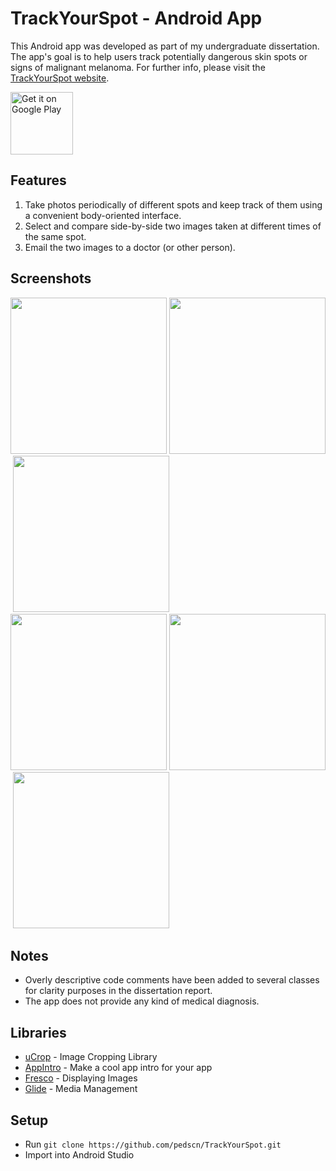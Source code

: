 # TrackYourSpot - Android App

This Android app was developed as part of my undergraduate dissertation. The app's goal is to help users track potentially dangerous skin spots or signs of malignant melanoma. For further info, please visit the [TrackYourSpot website](https://pedscn.github.io/trackyourspotweb/index.html).

<a href="https://play.google.com/store/apps/details?id=com.dev.pedroschulze.trackspotdraft&amp;hl=en_GB&amp;pcampaignid=MKT-Other-global-all-co-prtnr-py-PartBadge-Mar2515-1">
<img alt="Get it on Google Play" src="https://play.google.com/intl/en_us/badges/images/generic/en_badge_web_generic.png" height="100">
</a>

## Features
1) Take photos periodically of different spots and keep track of them using a convenient body-oriented interface.
2) Select and compare side-by-side two images taken at different times of the same spot.
3) Email the two images to a doctor (or other person).

## Screenshots
<img src="https://raw.githubusercontent.com/pedscn/TrackYourSpot/master/app/src/main/res/drawable/body.png?token=Aetm4ceJQa64VuOFOmJk0Py5AeRMhnU9ks5ctbbIwA%3D%3D" width="250" />&nbsp;<img src="https://raw.githubusercontent.com/pedscn/TrackYourSpot/master/app/src/main/res/drawable/camera.png?token=Aetm4dfCObAGvqeAxagiFgXkrm1xSZ7Bks5ctbb6wA%3D%3D" width="250" />&nbsp;<img src="https://raw.githubusercontent.com/pedscn/TrackYourSpot/master/app/src/main/res/drawable/crop.png?token=Aetm4Uo8J8UNwsxG9eVRExwgPBMrV98-ks5ctbQ1wA%3D%3D" width="250" />
<img src="https://raw.githubusercontent.com/pedscn/TrackYourSpot/master/app/src/main/res/drawable/spothistory.png?token=Aetm4Rzi0z4LNHzez23d9LBb3-7qA2Bcks5ctbRtwA%3D%3D" width="250" />&nbsp;<img src="https://raw.githubusercontent.com/pedscn/TrackYourSpot/master/app/src/main/res/drawable/compare.png?token=Aetm4V7PpbrqaERAm32O1PLkeF-Mt_0_ks5ctbP-wA%3D%3D" width="250" />&nbsp;<img src="https://raw.githubusercontent.com/pedscn/TrackYourSpot/master/app/src/main/res/drawable/info.png?token=Aetm4WFzC3e5bKQyAxfo4us9OJfy4hT_ks5ctbRMwA%3D%3D" width="250" />

## Notes
- Overly descriptive code comments have been added to several classes for clarity purposes in the dissertation report.
- The app does not provide any kind of medical diagnosis. 

## Libraries
- [uCrop](https://github.com/Yalantis/uCrop) - Image Cropping Library
- [AppIntro](https://github.com/AppIntro/AppIntro) - Make a cool app intro for your app
- [Fresco](https://github.com/facebook/fresco) - Displaying Images
- [Glide](https://github.com/bumptech/glide) - Media Management

## Setup
- Run `git clone https://github.com/pedscn/TrackYourSpot.git`
- Import into Android Studio
